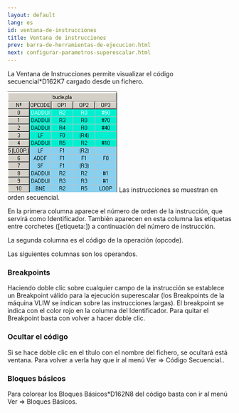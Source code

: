 ```yaml
---
layout: default
lang: es
id: ventana-de-instrucciones
title: Ventana de instrucciones
prev: barra-de-herramientas-de-ejecucion.html
next: configurar-parametros-superescalar.html
---
```


La Ventana de Instrucciones permite visualizar el código secuencial*D162K7 cargado desde un fichero.

![](imgs/bm16_result.png)
Las instrucciones se muestran en orden secuencial.

En la primera columna aparece el número de orden de la instrucción, que servirá como Identificador. También aparecen en esta columna las etiquetas entre corchetes ([etiqueta:]) a continuación del número de instrucción.

La segunda columna es el código de la operación (opcode).

Las siguientes columnas son los operandos.


### Breakpoints

Haciendo doble clic sobre cualquier campo de la instrucción se establece un Breakpoint válido para la ejecución superescalar (los Breakpoints de la máquina VLIW se indican sobre las instrucciones largas). El breakpoint se indica con el color rojo en la columna del Identificador. Para quitar el Breakpoint basta con volver a hacer doble clic.


### Ocultar el código

Si se hace doble clic en el título con el nombre del fichero, se ocultará está ventana. Para volver a verla hay que ir al menú Ver => Código Secuencial..


### Bloques básicos

Para colorear los Bloques Básicos*D162N8 del código basta con ir al menú Ver => Bloques Básicos.